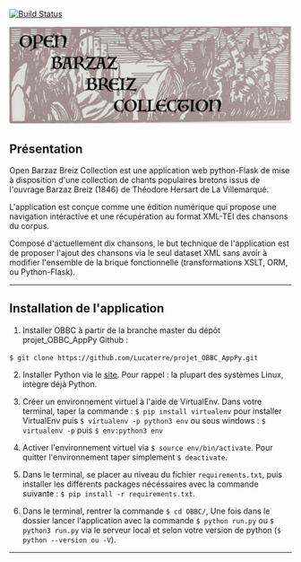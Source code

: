 [![Build Status](https://travis-ci.com/Lucaterre/projet_OBBC_AppPy.svg?token=BV8Aycfaqc32oxNsVzFp&branch=master)](https://travis-ci.com/Lucaterre/projet_OBBC_AppPy)


![Logo](Logo_OBBC.png)


## Présentation



Open Barzaz Breiz Collection est une application web python-Flask de mise à disposition d'une collection de chants populaires bretons issus de l'ouvrage Barzaz Breiz (1846) de Théodore Hersart de La Villemarqué. 

L'application est conçue comme une édition numérique qui propose une navigation intéractive et une récupération au format XML-TEI des chansons du corpus. 

Composé d'actuellement dix chansons, le but technique de l'application est de proposer l'ajout des chansons via le seul dataset XML sans avoir à modifier l'ensemble de la brique fonctionnelle  (transformations XSLT, ORM, ou Python-Flask).

---

## Installation de l'application 


1. Installer OBBC à partir de la branche master du dépôt projet_OBBC_AppPy Github :

`$ git clone https://github.com/Lucaterre/projet_OBBC_AppPy.git `

2. Installer Python via le [site](https://www.python.org/downloads/). Pour rappel : la plupart des systèmes Linux, intègre déjà Python.

3. Créer un environnement virtuel à l'aide de VirtualEnv. Dans votre terminal, taper la commande : `$ pip install virtualenv` pour installer VirtualEnv puis `$ virtualenv -p python3 env` ou sous windows : `$ virtualenv -p` puis `$ env:python3 env`

4. Activer l'environnement virtuel via `$ source env/bin/activate`. Pour quitter l'environnement taper simplement `$ deactivate`.

5. Dans le terminal, se placer au niveau du fichier `requirements.txt`, puis installer les différents packages nécéssaires avec la commande suivante : `$ pip install -r requirements.txt`.

6. Dans le terminal, rentrer la commande `$ cd OBBC/`, Une fois dans le dossier lancer l'application avec la commande `$ python run.py` ou `$ python3 run.py` via le serveur local et selon votre version de python (`$ python --version ou -V`).

---

